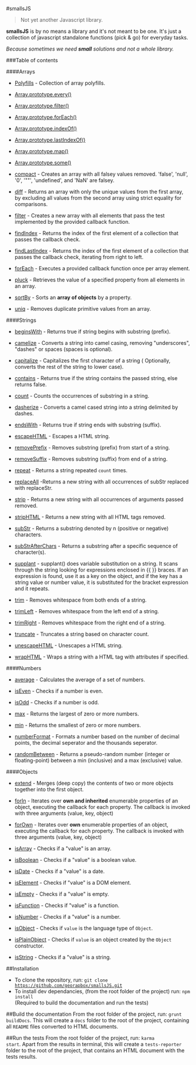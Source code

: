 #smallsJS
> Not yet another Javascript library.

**smallsJS** is by no means a library and it's not meant to be one. It's just a collection of javascript standalone functions (pick & go) for everyday tasks.

*Because sometimes we need <strong>small</strong> solutions and not a whole library.*

###Table of contents

####Arrays
- [Polyfills](src/arrays/polyfills) - Collection of array polyfills.
 - [Array.prototype.every()](src/arrays/polyfills#arrayprototypeevery)
 - [Array.prototype.filter()](src/arrays/polyfills#arrayprototypefilter)
 - [Array.prototype.forEach()](src/arrays/polyfills#arrayprototypeforeach)
 - [Array.prototype.indexOf()](src/arrays/polyfills#arrayprototypeindexof)
 - [Array.prototype.lastIndexOf()](src/arrays/polyfills#arrayprototypelastindexof)
 - [Array.prototype.map()](src/arrays/polyfills#arrayprototypemap)
 - [Array.prototype.some()](src/arrays/polyfills#arrayprototypesome)

- [compact](src/arrays/compact) - Creates an array with all falsey values removed. 'false', 'null', '0', '""', 'undefined', and 'NaN' are falsey.

- [diff](src/arrays/diff) - Returns an array with only the unique values from the first array, by excluding all values from the second array using strict equality for comparisons.

- [filter](src/arrays/filter) - Creates a new array with all elements that pass the test implemented by the provided callback function.

- [findIndex](src/arrays/findIndex) - Returns the index of the first element of a collection that passes the callback check.

- [findLastIndex](src/arrays/findLastIndex) - Returns the index of the first element of a collection that passes the callback check, iterating from right to left.

- [forEach](src/arrays/forEach) - Executes a provided callback function once per array element.

- [pluck](src/arrays/pluck) - Retrieves the value of a specified property from all elements in an array.

- [sortBy](src/arrays/sortBy) - Sorts an **array of objects** by a property.

- [uniq](src/arrays/uniq) - Removes duplicate primitive values from an array.

####Strings
- [beginsWith](src/strings/beginsWith) - Returns true if string begins with substring (prefix).

- [camelize](src/strings/camelize) - Converts a string into camel casing, removing "underscores", "dashes" or spaces (spaces is optional).

- [capitalize](src/strings/capitalize) - Capitalizes the first character of a string ( Optionally, converts the rest of the string to lower case).

- [contains](src/strings/contains) - Returns true if the string contains the passed string, else returns false.

- [count](src/strings/count) - Counts the occurrences of substring in a string.

- [dasherize](src/strings/dasherize) - Converts a camel cased string into a string delimited by dashes.

- [endsWith](strins/endsWith) - Returns true if string ends with substring (suffix).

- [escapeHTML](src/strings/escapeHTML) - Escapes a HTML string.

- [removePrefix](src/strings/removePrefix) - Removes substring (prefix) from start of a string.

- [removeSuffix](src/strings/removeSuffix) - Removes substring (suffix) from end of a string.

- [repeat](src/strings/repeat) - Returns a string repeated <code>count</code> times.

- [replaceAll](src/strings/replaceAll) -Returns a new string with all occurrences of subStr replaced with replaceStr.

- [strip](src/strings/strip) - Returns a new string with all occurrences of arguments passed removed.

- [stripHTML](src/strings/stripHTML) - Returns a new string with all HTML tags removed.

- [subStr](src/strings/subStr) - Returns a substring denoted by n (positive or negative) characters.

- [subStrAfterChars](src/strings/subStrAfterChars) - Returns a substring after a specific sequence of character(s).

- [supplant](src/strings/supplant) - supplant() does variable substitution on a string. It scans through the string looking for expressions enclosed in {{ }} braces. If an expression is found, use it as a key on the object, and if the key has a string value or number value, it is substituted for the bracket expression and it repeats.

- [trim](src/strings/trim#trim) - Removes whitespace from both ends of a string.

- [trimLeft](src/strings/trim#trimleft) - Removes whitespace from the left end of a string.

- [trimRight](src/strings/trim#trimright) - Removes whitespace from the right end of a string.

- [truncate](src/strings/truncate) - Truncates a string based on character count.

- [unescapeHTML](src/strings/unescapeHTML) - Unescapes a HTML string.

- [wrapHTML](src/strings/wrapHTML) - Wraps a string with a HTML tag with attributes if specified.

####Numbers
- [average](src/numbers/average) - Calculates the average of a set of numbers.

- [isEven](src/numbers/isEven) - Checks if a number is even.

- [isOdd](src/numbers/isOdd) - Checks if a number is odd.

- [max](src/numbers/max) - Returns the largest of zero or more numbers.

- [min](src/numbers/min) - Returns the smallest of zero or more numbers.

- [numberFormat](src/numbers/numberFormat) - Formats a number based on the number of decimal points, the decimal seperator and the thousands seperator.

- [randomBetween](src/numbers/randomBetween) - Returns a pseudo-random number (integer or floating-point) between a min (inclusive) and a max (exclusive) value.

####Objects
- [extend](src/objects/extend) - Merges (deep copy) the contents of two or more objects together into the first object.

- [forIn](src/objects/forIn) - Iterates over **own and inherited** enumerable properties of an object, executing the callback for each property. The callback is invoked with three arguments (value, key, object)

- [forOwn](src/objects/forOwn) - Iterates over **own** enumerable properties of an object, executing the callback for each property. The callback is invoked with three arguments (value, key, object)

- [isArray](src/objects/isArray) - Checks if a "value" is an array.

- [isBoolean](src/objects/isBoolean) - Checks if a "value" is a boolean value.

- [isDate](src/objects/isDate) - Checks if a "value" is a date.

- [isElement](src/objects/isElement) - Checks if "value" is a DOM element.

- [isEmpty](src/objects/isEmpty) - Checks if a "value" is empty.

- [isFunction](src/objects/isFunction) - Checks if "value" is a function.

- [isNumber](src/objects/isNumber) - Checks if a "value" is a number.

- [isObject](src/objects/isObject) - Checks if <code>value</code> is the language type of <code>Object</code>.

- [isPlainObject](src/objects/isPlainObject) - Checks if <code>value</code> is an object created by the <code>Object</code> constructor.

- [isString](src/objects/isString) - Checks if a "value" is a string.

##Installation
- To clone the repository, run: <code>git clone https://github.com/georapbox/smallsJS.git</code>
- To install dev dependancies, (from the root folder of the project) run: <code>npm install</code><br/>
(Required to build the documentation and run the tests)

##Build the documentation
From the root folder of the project, run: <code>grunt buildDocs</code>.
This will create a <code>docs</code> folder to the root of the project, containing all <code>README</code> files converted to HTML documents.

##Run the tests
From the root folder of the project, run: <code>karma start</code>.
Apart from the results in terminal, this will create a <code>tests-reporter</code> folder to the root of the project, that contains an HTML document with the tests results.